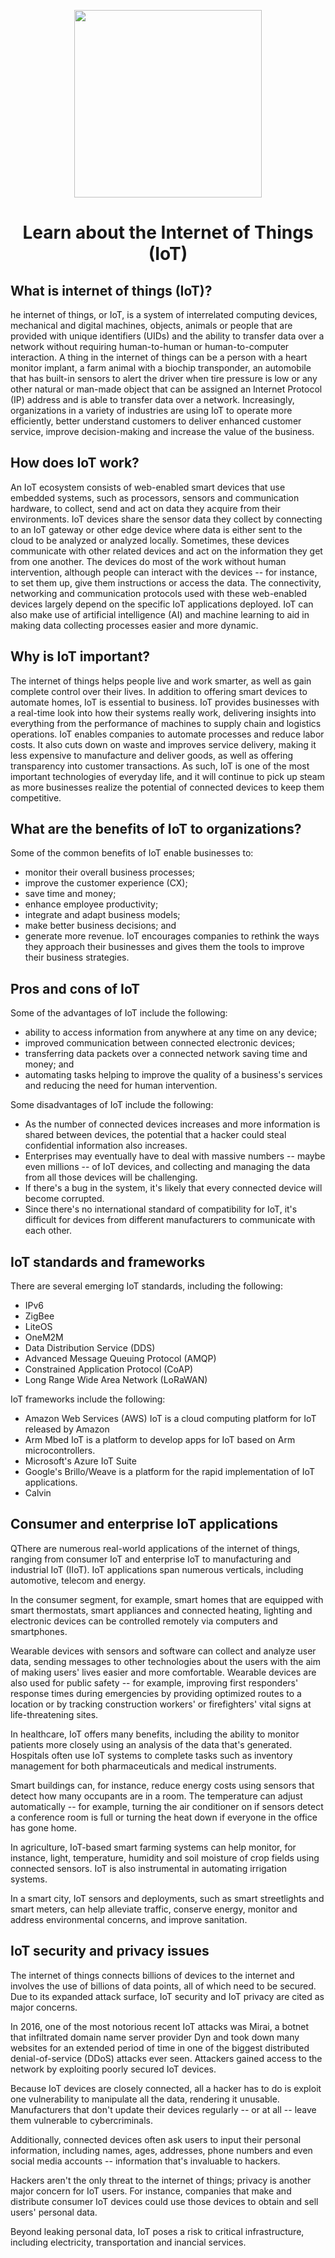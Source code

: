 
<P align="center">
 <img src="" width=300px>
</p>

<h1 align="center"> Learn about the Internet of Things (IoT) </h1>

## What is internet of things (IoT)?
he internet of things, or IoT, is a system of interrelated computing devices, mechanical and digital machines, objects, animals or people that are provided with unique identifiers (UIDs) and the ability to transfer data over a network without requiring human-to-human or human-to-computer interaction.
A thing in the internet of things can be a person with a heart monitor implant, a farm animal with a biochip transponder, an automobile that has built-in sensors to alert the driver when tire pressure is low or any other natural or man-made object that can be assigned an Internet Protocol (IP) address and is able to transfer data over a network.
Increasingly, organizations in a variety of industries are using IoT to operate more efficiently, better understand customers to deliver enhanced customer service, improve decision-making and increase the value of the business.

## How does IoT work?
An IoT ecosystem consists of web-enabled smart devices that use embedded systems, such as processors, sensors and communication hardware, to collect, send and act on data they acquire from their environments. IoT devices share the sensor data they collect by connecting to an IoT gateway or other edge device where data is either sent to the cloud to be analyzed or analyzed locally. Sometimes, these devices communicate with other related devices and act on the information they get from one another. The devices do most of the work without human intervention, although people can interact with the devices -- for instance, to set them up, give them instructions or access the data.
The connectivity, networking and communication protocols used with these web-enabled devices largely depend on the specific IoT applications deployed.
IoT can also make use of artificial intelligence (AI) and machine learning to aid in making data collecting processes easier and more dynamic.

## Why is IoT important? 
The internet of things helps people live and work smarter, as well as gain complete control over their lives. In addition to offering smart devices to automate homes, IoT is essential to business. IoT provides businesses with a real-time look into how their systems really work, delivering insights into everything from the performance of machines to supply chain and logistics operations.
IoT enables companies to automate processes and reduce labor costs. It also cuts down on waste and improves service delivery, making it less expensive to manufacture and deliver goods, as well as offering transparency into customer transactions.
As such, IoT is one of the most important technologies of everyday life, and it will continue to pick up steam as more businesses realize the potential of connected devices to keep them competitive.

## What are the benefits of IoT to organizations?

Some of the common benefits of IoT enable businesses to:
* monitor their overall business processes;
* improve the customer experience (CX);
* save time and money;
* enhance employee productivity;
* integrate and adapt business models;
* make better business decisions; and
* generate more revenue.
IoT encourages companies to rethink the ways they approach their businesses and gives them the tools to improve their business strategies.

## Pros and cons of IoT
Some of the advantages of IoT include the following:
* ability to access information from anywhere at any time on any device;
* improved communication between connected electronic devices;
* transferring data packets over a connected network saving time and money; and
* automating tasks helping to improve the quality of a business's services and reducing the need for human intervention.

Some disadvantages of IoT include the following:
* As the number of connected devices increases and more information is shared between devices, the potential that a hacker could steal confidential information also increases.
* Enterprises may eventually have to deal with massive numbers -- maybe even millions -- of IoT devices, and collecting and managing the data from all those devices will be challenging.
* If there's a bug in the system, it's likely that every connected device will become corrupted.
* Since there's no international standard of compatibility for IoT, it's difficult for devices from different manufacturers to communicate with each other.

## IoT standards and frameworks
 There are several emerging IoT standards, including the following:
* IPv6 
* ZigBee 
* LiteOS 
* OneM2M 
* Data Distribution Service (DDS) 
* Advanced Message Queuing Protocol (AMQP) 
* Constrained Application Protocol (CoAP)
* Long Range Wide Area Network (LoRaWAN) 

 IoT frameworks include the following:
* Amazon Web Services (AWS) IoT is a cloud computing platform for IoT released by Amazon
* Arm Mbed IoT is a platform to develop apps for IoT based on Arm microcontrollers.
* Microsoft's Azure IoT Suite  
* Google's Brillo/Weave is a platform for the rapid implementation of IoT applications.
* Calvin 

## Consumer and enterprise IoT applications

 QThere are numerous real-world applications of the internet of things, ranging from consumer IoT and enterprise IoT to manufacturing and industrial IoT (IIoT). IoT applications span numerous verticals, including automotive, telecom and energy.

In the consumer segment, for example, smart homes that are equipped with smart thermostats, smart appliances and connected heating, lighting and electronic devices can be controlled remotely via computers and smartphones.

Wearable devices with sensors and software can collect and analyze user data, sending messages to other technologies about the users with the aim of making users' lives easier and more comfortable. Wearable devices are also used for public safety -- for example, improving first responders' response times during emergencies by providing optimized routes to a location or by tracking construction workers' or firefighters' vital signs at life-threatening sites.

In healthcare, IoT offers many benefits, including the ability to monitor patients more closely using an analysis of the data that's generated. Hospitals often use IoT systems to complete tasks such as inventory management for both pharmaceuticals and medical instruments.

Smart buildings can, for instance, reduce energy costs using sensors that detect how many occupants are in a room. The temperature can adjust automatically -- for example, turning the air conditioner on if sensors detect a conference room is full or turning the heat down if everyone in the office has gone home.

In agriculture, IoT-based smart farming systems can help monitor, for instance, light, temperature, humidity and soil moisture of crop fields using connected sensors. IoT is also instrumental in automating irrigation systems.

In a smart city, IoT sensors and deployments, such as smart streetlights and smart meters, can help alleviate traffic, conserve energy, monitor and address environmental concerns, and improve sanitation.

## IoT security and privacy issues

The internet of things connects billions of devices to the internet and involves the use of billions of data points, all of which need to be secured. Due to its expanded attack surface, IoT security and IoT privacy are cited as major concerns.

In 2016, one of the most notorious recent IoT attacks was Mirai, a botnet that infiltrated domain name server provider Dyn and took down many websites for an extended period of time in one of the biggest distributed denial-of-service (DDoS) attacks ever seen. Attackers gained access to the network by exploiting poorly secured IoT devices.

Because IoT devices are closely connected, all a hacker has to do is exploit one vulnerability to manipulate all the data, rendering it unusable. Manufacturers that don't update their devices regularly -- or at all -- leave them vulnerable to cybercriminals.

Additionally, connected devices often ask users to input their personal information, including names, ages, addresses, phone numbers and even social media accounts -- information that's invaluable to hackers.

Hackers aren't the only threat to the internet of things; privacy is another major concern for IoT users. For instance, companies that make and distribute consumer IoT devices could use those devices to obtain and sell users' personal data.

Beyond leaking personal data, IoT poses a risk to critical infrastructure, including electricity, transportation and inancial services.


